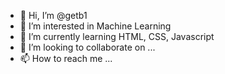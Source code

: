 - 👋 Hi, I’m @getb1
- 👀 I’m interested in Machine Learning
- 🌱 I’m currently learning HTML, CSS, Javascript
- 💞️ I’m looking to collaborate on ...
- 📫 How to reach me ...

<!---
getb1/getb1 is a ✨ special ✨ repository because its `README.md` (this file) appears on your GitHub profile.
You can click the Preview link to take a look at your changes.
--->
